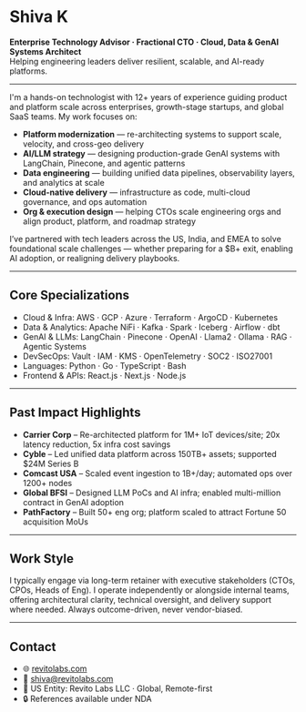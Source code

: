 # Shiva K

**Enterprise Technology Advisor · Fractional CTO · Cloud, Data & GenAI Systems Architect**  
Helping engineering leaders deliver resilient, scalable, and AI-ready platforms.

---

I'm a hands-on technologist with 12+ years of experience guiding product and platform scale across enterprises, growth-stage startups, and global SaaS teams. My work focuses on:

- **Platform modernization** — re-architecting systems to support scale, velocity, and cross-geo delivery  
- **AI/LLM strategy** — designing production-grade GenAI systems with LangChain, Pinecone, and agentic patterns  
- **Data engineering** — building unified data pipelines, observability layers, and analytics at scale  
- **Cloud-native delivery** — infrastructure as code, multi-cloud governance, and ops automation  
- **Org & execution design** — helping CTOs scale engineering orgs and align product, platform, and roadmap strategy

I’ve partnered with tech leaders across the US, India, and EMEA to solve foundational scale challenges — whether preparing for a $B+ exit, enabling AI adoption, or realigning delivery playbooks.

---

## Core Specializations

- Cloud & Infra: AWS · GCP · Azure · Terraform · ArgoCD · Kubernetes  
- Data & Analytics: Apache NiFi · Kafka · Spark · Iceberg · Airflow · dbt  
- GenAI & LLMs: LangChain · Pinecone · OpenAI · Llama2 · Ollama · RAG · Agentic Systems  
- DevSecOps: Vault · IAM · KMS · OpenTelemetry · SOC2 · ISO27001  
- Languages: Python · Go · TypeScript · Bash  
- Frontend & APIs: React.js · Next.js · Node.js  

---

## Past Impact Highlights

- **Carrier Corp** – Re-architected platform for 1M+ IoT devices/site; 20x latency reduction, 5x infra cost savings  
- **Cyble** – Led unified data platform across 150TB+ assets; supported $24M Series B  
- **Comcast USA** – Scaled event ingestion to 1B+/day; automated ops over 1200+ nodes  
- **Global BFSI** – Designed LLM PoCs and AI infra; enabled multi-million contract in GenAI adoption  
- **PathFactory** – Built 50+ eng org; platform scaled to attract Fortune 50 acquisition MoUs

---

## Work Style

I typically engage via long-term retainer with executive stakeholders (CTOs, CPOs, Heads of Eng). I operate independently or alongside internal teams, offering architectural clarity, technical oversight, and delivery support where needed. Always outcome-driven, never vendor-biased.

---

## Contact

- 🌐 [revitolabs.com](https://revitolabs.com)  
- 📧 shiva@revitolabs.com  
- 🏢 US Entity: Revito Labs LLC · Global, Remote-first  
- 🔒 References available under NDA  
